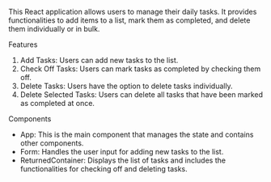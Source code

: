 This React application allows users to manage their daily tasks. It provides functionalities to add items to a list, mark them as completed, and delete them individually or in bulk.

Features
1. Add Tasks: Users can add new tasks to the list.
2. Check Off Tasks: Users can mark tasks as completed by checking them off.
3. Delete Tasks: Users have the option to delete tasks individually.
4. Delete Selected Tasks: Users can delete all tasks that have been marked as completed at once.

Components
- App: This is the main component that manages the state and contains other components.
- Form: Handles the user input for adding new tasks to the list.
- ReturnedContainer: Displays the list of tasks and includes the functionalities for checking off and deleting tasks.

 
 
